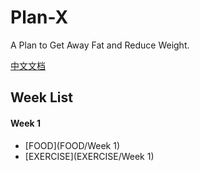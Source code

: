 # Plan-X
A Plan to Get Away Fat and Reduce Weight.

[中文文档](/Plan-X中文文档)

## Week List

#### Week 1

- [FOOD](FOOD/Week 1)
- [EXERCISE](EXERCISE/Week 1)

